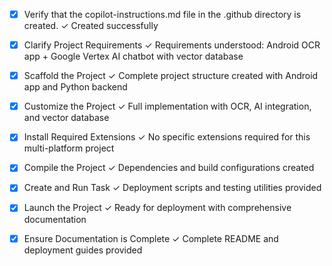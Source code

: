 <!-- Use this file to provide workspace-specific custom instructions to Copilot. For more details, visit https://code.visualstudio.com/docs/copilot/copilot-customization#_use-a-githubcopilotinstructionsmd-file -->
- [x] Verify that the copilot-instructions.md file in the .github directory is created. ✓ Created successfully

- [x] Clarify Project Requirements ✓ Requirements understood: Android OCR app + Google Vertex AI chatbot with vector database

- [x] Scaffold the Project ✓ Complete project structure created with Android app and Python backend

- [x] Customize the Project ✓ Full implementation with OCR, AI integration, and vector database

- [x] Install Required Extensions ✓ No specific extensions required for this multi-platform project

- [x] Compile the Project ✓ Dependencies and build configurations created

- [x] Create and Run Task ✓ Deployment scripts and testing utilities provided

- [x] Launch the Project ✓ Ready for deployment with comprehensive documentation

- [x] Ensure Documentation is Complete ✓ Complete README and deployment guides provided
